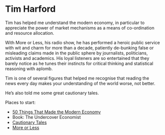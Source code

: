 # Tim Harford
Tim has helped me understand the modern economy, in particular to appreciate the power of market mechanisms as a means of co-ordination and resource allocation.

With More or Less, his radio show, he has performed a heroic public service with wit and charm for more than a decade, patiently de-bunking false or misleading claims made in the public sphere by journalists, politicians, activists and academics. His loyal listeners are so entertained that they barely notice as he tunes their instincts for critical thinking and statistical reasoning with aplomb. 

Tim is one of several figures that helped me recognise that reading the news every day makes your understanding of the world worse, not better. 

He’s also told me some great cautionary tales.  

Places to start:
* [50 Things That Made the Modern Economy](https://www.bbc.co.uk/programmes/p04b1g3c/episodes/downloads)
* Book: The Undercover Economist
* [Cautionary Tales](https://timharford.com/articles/cautionarytales/)
* [More or Less](https://www.bbc.co.uk/programmes/b006qshd)

<!-- #web/people -->

<!-- {BearID:tim-harford.md} -->
